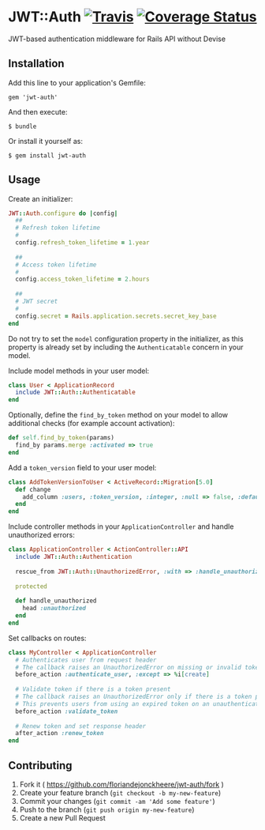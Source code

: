 # JWT::Auth [![Travis](https://travis-ci.org/floriandejonckheere/jwt-auth.svg?branch=master)](https://travis-ci.org/floriandejonckheere/jwt-auth) [![Coverage Status](https://coveralls.io/repos/github/floriandejonckheere/jwt-auth/badge.svg)](https://coveralls.io/github/floriandejonckheere/jwt-auth)

JWT-based authentication middleware for Rails API without Devise

## Installation

Add this line to your application's Gemfile:

    gem 'jwt-auth'

And then execute:

    $ bundle

Or install it yourself as:

    $ gem install jwt-auth

## Usage

Create an initializer:

```ruby
JWT::Auth.configure do |config|
  ##
  # Refresh token lifetime
  #
  config.refresh_token_lifetime = 1.year
  
  ##
  # Access token lifetime
  #
  config.access_token_lifetime = 2.hours
  
  ##
  # JWT secret
  #
  config.secret = Rails.application.secrets.secret_key_base
end
```

Do not try to set the `model` configuration property in the initializer, as this property is already set by including the `Authenticatable` concern in your model.

Include model methods in your user model:

```ruby
class User < ApplicationRecord
  include JWT::Auth::Authenticatable
end
```

Optionally, define the `find_by_token` method on your model to allow additional checks (for example account activation):

```ruby
def self.find_by_token(params)
  find_by params.merge :activated => true
end
```

Add a `token_version` field to your user model:

```ruby
class AddTokenVersionToUser < ActiveRecord::Migration[5.0]
  def change
    add_column :users, :token_version, :integer, :null => false, :default => 1
  end
end

```

Include controller methods in your `ApplicationController` and handle unauthorized errors:

```ruby
class ApplicationController < ActionController::API
  include JWT::Auth::Authentication
  
  rescue_from JWT::Auth::UnauthorizedError, :with => :handle_unauthorized
  
  protected
  
  def handle_unauthorized
    head :unauthorized
  end
end
```

Set callbacks on routes:

```ruby
class MyController < ApplicationController
  # Authenticates user from request header
  # The callback raises an UnauthorizedError on missing or invalid token 
  before_action :authenticate_user, :except => %i[create]
  
  # Validate token if there is a token present
  # The callback raises an UnauthorizedError only if there is a token present, and it is invalid
  # This prevents users from using an expired token on an unauthenticated route and getting a HTTP 2xx
  before_action :validate_token 
  
  # Renew token and set response header
  after_action :renew_token
end
```

## Contributing

1. Fork it ( https://github.com/floriandejonckheere/jwt-auth/fork )
2. Create your feature branch (`git checkout -b my-new-feature`)
3. Commit your changes (`git commit -am 'Add some feature'`)
4. Push to the branch (`git push origin my-new-feature`)
5. Create a new Pull Request
